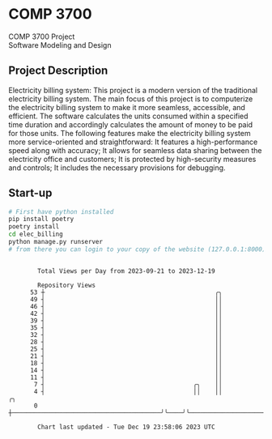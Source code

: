 # COMP 3700
COMP 3700 Project  
Software Modeling and Design
## Project Description
Electricity billing system: This project is a modern version of the traditional electricity billing system. The main focus of this project is to computerize the electricity billing system to make it more seamless, accessible, and efficient. The software calculates the units consumed within a specified time duration and accordingly calculates the amount of money to be paid for those units. The following features make the electricity billing system more service-oriented and straightforward: It features a high-performance speed along with accuracy; It allows for seamless data sharing between the electricity office and customers; It is protected by high-security measures and controls; It includes the necessary provisions for debugging.

## Start-up
```bash
# First have python installed
pip install poetry
poetry install
cd elec_billing
python manage.py runserver
# from there you can login to your copy of the website (127.0.0.1:8000), default creds are admin/admin
```

```

        Total Views per Day from 2023-09-21 to 2023-12-19

        Repository Views
      53 ┼                                               ╭╮
      49 ┤                                               ││
      46 ┤                                               ││
      42 ┤                                               ││
      39 ┤                                               ││
      35 ┤                                               ││
      32 ┤                                               ││
      28 ┤                                               ││
      25 ┤                                               ││
      21 ┤                                               ││
      18 ┤                                               ││
      14 ┤                                               ││
      11 ┤                                               ││
       7 ┤                                         ╭╮    ││
       4 ┤                                         ││    ││                            ╭╮
       0 ┼─────────────────────────────────────────╯╰────╯╰────────────────────────────╯╰──────────

        Chart last updated - Tue Dec 19 23:58:06 2023 UTC
        
```
